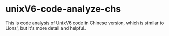 unixV6-code-analyze-chs
=======================

This is code analysis of UnixV6 code in Chinese version, which is similar to Lions', but it's more detail and helpful.
